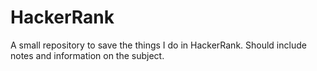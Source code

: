 # HackerRank

A small repository to save the things I do in HackerRank.
Should include notes and information on the subject.


